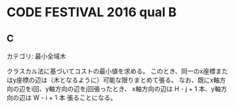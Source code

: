 # CODE FESTIVAL 2016 qual B

## C
カテゴリ: 最小全域木

クラスカル法に基づいてコストの最小値を求める。
このとき、同一のx座標またはy座標の辺は（木となるように）可能な限りまとめて張る。
なお、既にx軸方向の辺をi回、y軸方向の辺をj回張ったとき、
x軸方向の辺は H - j + 1 本、y軸方向の辺は W - i + 1 本 張ることになる。
